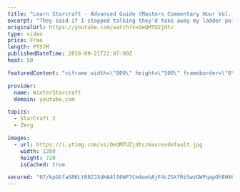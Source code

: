 ```yaml
---
title: "Learn Starcraft - Advanced Guide (Masters Commentary Hour Vol. 1)"
excerpt: "They said if I stopped talking they'd take away my ladder points. Next one I upload will have more terran/toss blame RNGesus."
originalUrl: https://youtube.com/watch?v=OeQMTUZjdtc
type: video
price: Free
length: PT57M
publishedDateTime: 2018-09-21T22:07:00Z
heat: 50

featuredContent: "<iframe width=\"800\" height=\"500\" frameborder=\"0\" src=\"https://www.youtube.com/embed/OeQMTUZjdtc\" allow=\"accelerometer; autoplay; encrypted-media; gyroscope; picture-in-picture\" allowfullscreen></iframe>"

provider:
  name: WinterStarcraft
  domain: youtube.com

topics:
  - StarCraft 2
  - Zerg

images:
  - url: https://i.ytimg.com/vi/OeQMTUZjdtc/maxresdefault.jpg
    width: 1280
    height: 720
    isCached: true

secured: "07/kpGGfaSRKLY88ZJXdHA4l56WF7Cm4oebAjF4cZSXfRiSwzGWPqapOhEHX6oEDbg6UAXblWis4/VogUC6xHXJvBHE0ereyy9vcWEq4IB1BbscEFlbGI5gZbDAZFNn9dkB09naKKln1OQoD0hpVf1FjHgOF4XlsKKZQBn6S3i6wSw1N4IJVYIQCQFt1LeKajFtxBl4ap3m5qBkbqrmzDJ3Niq1P0q+uMIHDFGRHzNKEVElaPsTbWuO9icwo7uQuHUmQbAnpqeqVDp8ixl4aWHhKfYTI2/dcjxPuOP5bQEq4oey6XIrtouT3ezKQO6pwIY9wgtHIKn0EGU1XjUfHk8VwPUq62hbW+T1sn5vTrXR8zxW6dHl3DL2hkTiZr8CI4XlXuVJ+FbYtgPkitV/ISvtkXztbadQZXSN+Q0Mco44=;hI5jCxQHyNYi5bA7Cw0yMg=="
---
```


